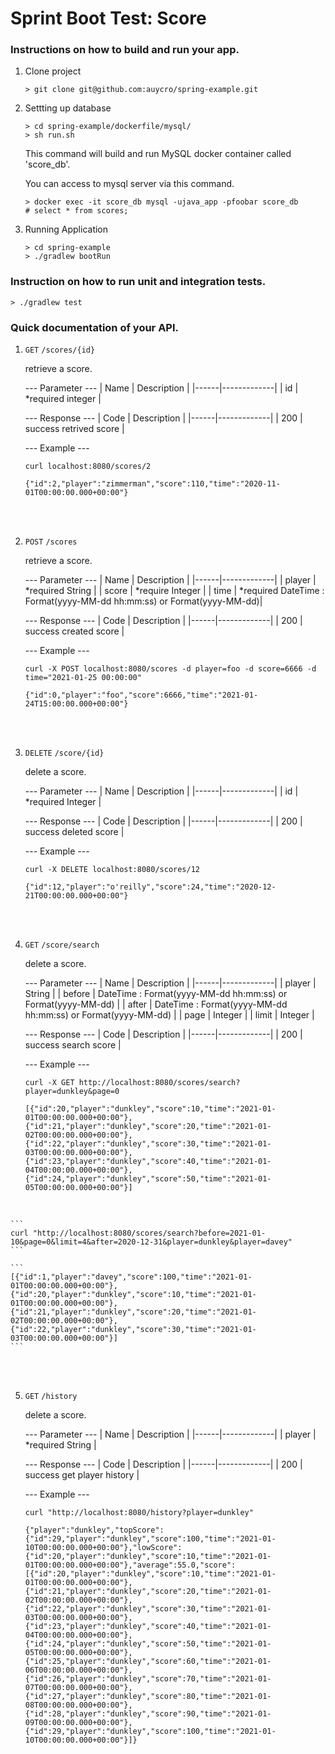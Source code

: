 # Sprint Boot Test: Score

### Instructions on how to build and run your app.

1. Clone project

    ```
    > git clone git@github.com:auycro/spring-example.git
    ```

2. Settting up database

    ```
    > cd spring-example/dockerfile/mysql/
    > sh run.sh
    ```

    This command will build and run MySQL docker container called 'score_db'.

    You can access to mysql server via this command.

    ```
    > docker exec -it score_db mysql -ujava_app -pfoobar score_db
    # select * from scores;
    ```

3. Running Application

    ```
    > cd spring-example
    > ./gradlew bootRun
    ```

### Instruction on how to run unit and integration tests.

```
> ./gradlew test
```

### Quick documentation of your API.

1. `GET`  `/scores/{id}`

    retrieve a score.

    --- Parameter ---
    | Name | Description |
    |------|-------------|
    |  id  | *required integer   |

    --- Response ---
    | Code | Description |
    |------|-------------|
    | 200  | success retrived score   |

    --- Example ---
    ```
    curl localhost:8080/scores/2
    ```

    ```
    {"id":2,"player":"zimmerman","score":110,"time":"2020-11-01T00:00:00.000+00:00"}
    ```
<br/>
<br/>

2. `POST`  `/scores`

    retrieve a score.

    --- Parameter ---
    | Name | Description |
    |------|-------------|
    |  player  | *required String  |
    |  score  |  *require Integer  |
    |  time  | *required DateTime : Format(yyyy-MM-dd hh:mm:ss) or Format(yyyy-MM-dd)|
    
    --- Response ---
    | Code | Description |
    |------|-------------|
    | 200  | success created score  |
    
    --- Example ---
    ```
    curl -X POST localhost:8080/scores -d player=foo -d score=6666 -d time="2021-01-25 00:00:00"
    ```

    ```
    {"id":0,"player":"foo","score":6666,"time":"2021-01-24T15:00:00.000+00:00"}
    ```

<br/>
<br/>

3. `DELETE` `/score/{id}`

    delete a score.

    --- Parameter ---
    | Name | Description |
    |------|-------------|
    |  id  | *required Integer  |
    
    --- Response ---
    | Code | Description |
    |------|-------------|
    | 200  | success deleted score  |
    
    --- Example ---
    ```
    curl -X DELETE localhost:8080/scores/12
    ```

    ```
    {"id":12,"player":"o'reilly","score":24,"time":"2020-12-21T00:00:00.000+00:00"}
    ```

<br/>
<br/>

4. `GET` `/score/search`

    delete a score.

    --- Parameter ---
    | Name | Description |
    |------|-------------|
    |  player  | String |
    |  before  | DateTime : Format(yyyy-MM-dd hh:mm:ss) or Format(yyyy-MM-dd) |
    |  after  | DateTime : Format(yyyy-MM-dd hh:mm:ss) or Format(yyyy-MM-dd) |
    |  page  | Integer  |
    |  limit  | Integer  |
    
    --- Response ---
    | Code | Description |
    |------|-------------|
    | 200  | success search score  |
    
    --- Example ---
    ```
    curl -X GET http://localhost:8080/scores/search?player=dunkley&page=0
    ```

    ```
    [{"id":20,"player":"dunkley","score":10,"time":"2021-01-01T00:00:00.000+00:00"},{"id":21,"player":"dunkley","score":20,"time":"2021-01-02T00:00:00.000+00:00"},{"id":22,"player":"dunkley","score":30,"time":"2021-01-03T00:00:00.000+00:00"},{"id":23,"player":"dunkley","score":40,"time":"2021-01-04T00:00:00.000+00:00"},{"id":24,"player":"dunkley","score":50,"time":"2021-01-05T00:00:00.000+00:00"}]
    ```

<br/>

    ```
    curl "http://localhost:8080/scores/search?before=2021-01-10&page=0&limit=4&after=2020-12-31&player=dunkley&player=davey"
    ```

    ```
    [{"id":1,"player":"davey","score":100,"time":"2021-01-01T00:00:00.000+00:00"},{"id":20,"player":"dunkley","score":10,"time":"2021-01-01T00:00:00.000+00:00"},{"id":21,"player":"dunkley","score":20,"time":"2021-01-02T00:00:00.000+00:00"},{"id":22,"player":"dunkley","score":30,"time":"2021-01-03T00:00:00.000+00:00"}]
    ```

<br/>
<br/>

5. `GET` `/history`

    delete a score.

    --- Parameter ---
    | Name | Description |
    |------|-------------|
    |  player  | *required String |
    
    --- Response ---
    | Code | Description |
    |------|-------------|
    | 200  | success get player history  |
    
    --- Example ---
    ```
    curl "http://localhost:8080/history?player=dunkley"
    ```

    ```
    {"player":"dunkley","topScore":{"id":29,"player":"dunkley","score":100,"time":"2021-01-10T00:00:00.000+00:00"},"lowScore":{"id":20,"player":"dunkley","score":10,"time":"2021-01-01T00:00:00.000+00:00"},"average":55.0,"score":[{"id":20,"player":"dunkley","score":10,"time":"2021-01-01T00:00:00.000+00:00"},{"id":21,"player":"dunkley","score":20,"time":"2021-01-02T00:00:00.000+00:00"},{"id":22,"player":"dunkley","score":30,"time":"2021-01-03T00:00:00.000+00:00"},{"id":23,"player":"dunkley","score":40,"time":"2021-01-04T00:00:00.000+00:00"},{"id":24,"player":"dunkley","score":50,"time":"2021-01-05T00:00:00.000+00:00"},{"id":25,"player":"dunkley","score":60,"time":"2021-01-06T00:00:00.000+00:00"},{"id":26,"player":"dunkley","score":70,"time":"2021-01-07T00:00:00.000+00:00"},{"id":27,"player":"dunkley","score":80,"time":"2021-01-08T00:00:00.000+00:00"},{"id":28,"player":"dunkley","score":90,"time":"2021-01-09T00:00:00.000+00:00"},{"id":29,"player":"dunkley","score":100,"time":"2021-01-10T00:00:00.000+00:00"}]}
    ```